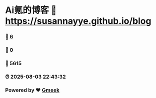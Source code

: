 # Ai氪的博客 :link: https://susannayye.github.io/blog 
### :page_facing_up: [6](https://susannayye.github.io/blog/tag.html) 
### :speech_balloon: 0 
### :hibiscus: 5615 
### :alarm_clock: 2025-08-03 22:43:32 
### Powered by :heart: [Gmeek](https://github.com/Meekdai/Gmeek)
